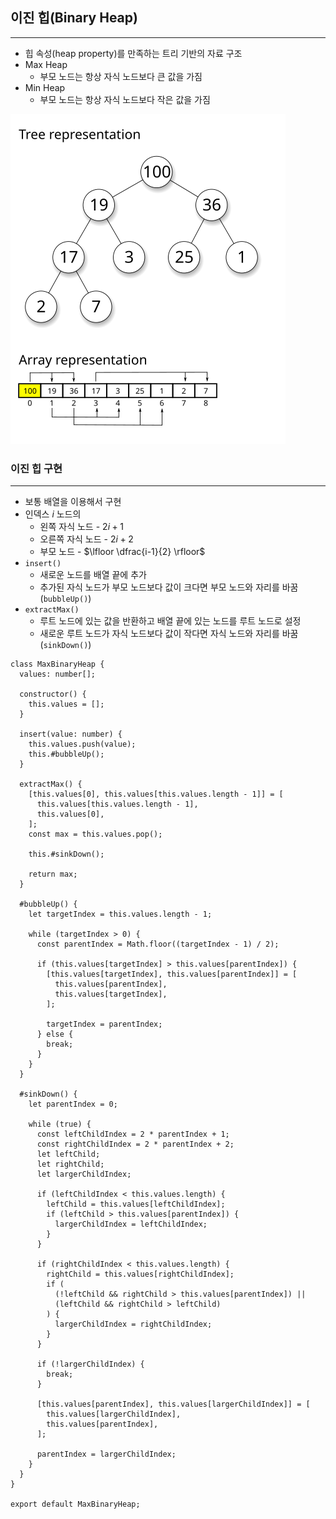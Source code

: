 ## 이진 힙(Binary Heap)

---

- 힙 속성(heap property)를 만족하는 트리 기반의 자료 구조
- Max Heap
  - 부모 노드는 항상 자식 노드보다 큰 값을 가짐
- Min Heap
  - 부모 노드는 항상 자식 노드보다 작은 값을 가짐

![BinaryHeap](../../../image/BinaryHeap.png)

### 이진 힙 구현

---

- 보통 배열을 이용해서 구현
- 인덱스 $i$ 노드의
  - 왼쪽 자식 노드 - $2i + 1$
  - 오른쪽 자식 노드 - $2i + 2$
  - 부모 노드 - $\lfloor \dfrac{i-1}{2} \rfloor$
- `insert()`
  - 새로운 노드를 배열 끝에 추가
  - 추가된 자식 노드가 부모 노드보다 값이 크다면 부모 노드와 자리를 바꿈(`bubbleUp()`)
- `extractMax()`
  - 루트 노드에 있는 값을 반환하고 배열 끝에 있는 노드를 루트 노드로 설정
  - 새로운 루트 노드가 자식 노드보다 값이 작다면 자식 노드와 자리를 바꿈(`sinkDown()`)

```tsx
class MaxBinaryHeap {
  values: number[];

  constructor() {
    this.values = [];
  }

  insert(value: number) {
    this.values.push(value);
    this.#bubbleUp();
  }

  extractMax() {
    [this.values[0], this.values[this.values.length - 1]] = [
      this.values[this.values.length - 1],
      this.values[0],
    ];
    const max = this.values.pop();

    this.#sinkDown();

    return max;
  }

  #bubbleUp() {
    let targetIndex = this.values.length - 1;

    while (targetIndex > 0) {
      const parentIndex = Math.floor((targetIndex - 1) / 2);

      if (this.values[targetIndex] > this.values[parentIndex]) {
        [this.values[targetIndex], this.values[parentIndex]] = [
          this.values[parentIndex],
          this.values[targetIndex],
        ];

        targetIndex = parentIndex;
      } else {
        break;
      }
    }
  }

  #sinkDown() {
    let parentIndex = 0;

    while (true) {
      const leftChildIndex = 2 * parentIndex + 1;
      const rightChildIndex = 2 * parentIndex + 2;
      let leftChild;
      let rightChild;
      let largerChildIndex;

      if (leftChildIndex < this.values.length) {
        leftChild = this.values[leftChildIndex];
        if (leftChild > this.values[parentIndex]) {
          largerChildIndex = leftChildIndex;
        }
      }

      if (rightChildIndex < this.values.length) {
        rightChild = this.values[rightChildIndex];
        if (
          (!leftChild && rightChild > this.values[parentIndex]) ||
          (leftChild && rightChild > leftChild)
        ) {
          largerChildIndex = rightChildIndex;
        }
      }

      if (!largerChildIndex) {
        break;
      }

      [this.values[parentIndex], this.values[largerChildIndex]] = [
        this.values[largerChildIndex],
        this.values[parentIndex],
      ];

      parentIndex = largerChildIndex;
    }
  }
}

export default MaxBinaryHeap;
```
